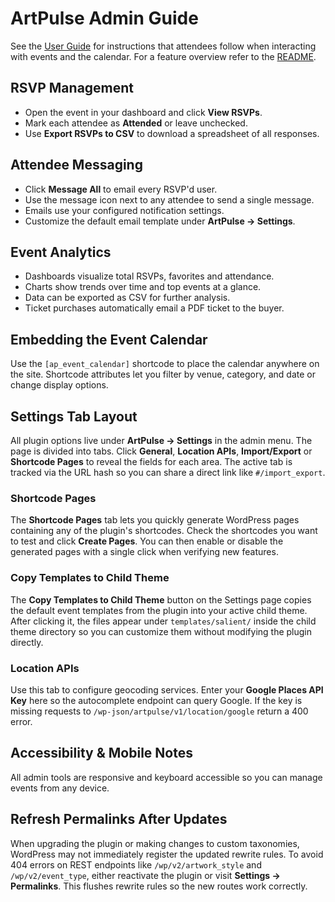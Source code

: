 # ArtPulse Admin Guide

See the [User Guide](user-guide.md) for instructions that attendees follow when interacting with events and the calendar. For a feature overview refer to the [README](../README.md).

## RSVP Management

- Open the event in your dashboard and click **View RSVPs**.
- Mark each attendee as **Attended** or leave unchecked.
- Use **Export RSVPs to CSV** to download a spreadsheet of all responses.

## Attendee Messaging

- Click **Message All** to email every RSVP'd user.
- Use the message icon next to any attendee to send a single message.
- Emails use your configured notification settings.
- Customize the default email template under **ArtPulse → Settings**.

## Event Analytics

- Dashboards visualize total RSVPs, favorites and attendance.
- Charts show trends over time and top events at a glance.
- Data can be exported as CSV for further analysis.
- Ticket purchases automatically email a PDF ticket to the buyer.

## Embedding the Event Calendar

Use the `[ap_event_calendar]` shortcode to place the calendar anywhere on the site. Shortcode attributes let you filter by venue, category, and date or change display options.

## Settings Tab Layout

All plugin options live under **ArtPulse → Settings** in the admin menu. The
page is divided into tabs. Click **General**, **Location APIs**, **Import/Export**
or **Shortcode Pages** to reveal the fields for each area. The active tab is
tracked via the URL hash so you can share a direct link like `#/import_export`.

### Shortcode Pages

The **Shortcode Pages** tab lets you quickly generate WordPress pages
containing any of the plugin's shortcodes. Check the shortcodes you want
to test and click **Create Pages**. You can then enable or disable the
generated pages with a single click when verifying new features.

### Copy Templates to Child Theme

The **Copy Templates to Child Theme** button on the Settings page copies the
default event templates from the plugin into your active child theme. After
clicking it, the files appear under `templates/salient/` inside the child
theme directory so you can customize them without modifying the plugin
directly.

### Location APIs

Use this tab to configure geocoding services. Enter your **Google Places API
Key** here so the autocomplete endpoint can query Google. If the key is missing
requests to `/wp-json/artpulse/v1/location/google` return a 400 error.

## Accessibility & Mobile Notes

All admin tools are responsive and keyboard accessible so you can manage events from any device.

## Refresh Permalinks After Updates

When upgrading the plugin or making changes to custom taxonomies, WordPress may
not immediately register the updated rewrite rules. To avoid 404 errors on REST
endpoints like `/wp/v2/artwork_style` and `/wp/v2/event_type`, either
reactivate the plugin or visit **Settings → Permalinks**. This flushes rewrite
rules so the new routes work correctly.
